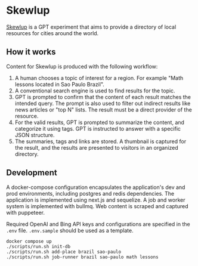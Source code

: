 # Skewlup

[Skewlup](https://skewlup.org) is a GPT experiment that aims to provide a directory of local resources for cities around the world.

## How it works

Content for Skewlup is produced with the following workflow:

1. A human chooses a topic of interest for a region. For example "Math lessons located in Sao Paulo Brazil".
2. A conventional search engine is used to find results for the topic.
3. GPT is prompted to confirm that the content of each result matches the intended query. The prompt is also used to filter out indirect results like news articles or "top N" lists. The result must be a direct provider of the resource.
4. For the valid results, GPT is prompted to summarize the content, and categorize it using tags. GPT is instructed to answer with a specific JSON structure.
5. The summaries, tags and links are stored. A thumbnail is captured for the result, and the results are presented to visitors in an organized directory.

## Development

A docker-compose configuration encapsulates the application's dev and prod environments, including postgres and redis dependencies.
The application is implemented using next.js and sequelize. A job and worker system is implemented with bullmq. Web content is scraped and captured with puppeteer.

Required OpenAI and Bing API keys and configurations are specified in the `.env` file. `.env.sample` should be used as a template.

```console
docker compose up
./scripts/run.sh init-db
./scripts/run.sh add-place brazil sao-paulo
./scripts/run.sh job-runner brazil sao-paulo math lessons
```

